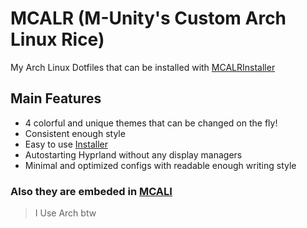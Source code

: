 # MCALR (M-Unity's Custom Arch Linux Rice)
My Arch Linux Dotfiles that can be installed with [MCALRInstaller](github.com/M-UnityDev/MCALRInstaller)

## Main Features
- 4 colorful and unique themes that can be changed on the fly!
- Consistent enough style
- Easy to use [Installer](github.com/M-UnityDev/MCALRInstaller)
- Autostarting Hyprland without any display managers
- Minimal and optimized configs with readable enough writing style

### Also they are embeded in [MCALI](github.com/M-UnityDev/MCALI)

> I Use Arch btw
